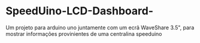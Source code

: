 # SpeedUino-LCD-Dashboard-
Um projeto para arduino uno juntamente com um ecrã WaveShare 3.5", para mostrar informações provinientes de uma centralina speeduino
